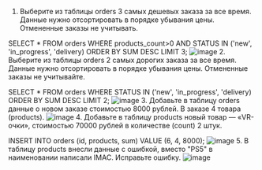 1. Выберите из таблицы orders 3 самых дешевых заказа за все время. 
Данные нужно отсортировать в порядке убывания цены. Отмененные заказы не учитывать.

SELECT * FROM orders WHERE products_count>0 AND STATUS IN ('new', 'in_progress', 'delivery)
ORDER BY SUM DESC LIMIT 3;
![image](https://github.com/user-attachments/assets/8ed914c2-9e50-4970-8589-afa52b8cae41)
2. Выберите из таблицы orders 2 самых дорогих заказа за все время. Данные нужно отсортировать в порядке убывания цены. 
Отмененные заказы не учитывайте.

SELECT * FROM orders WHERE STATUS IN ('new', 'in_progress', 'delivery)
ORDER BY SUM DESC LIMIT 2;
![image](https://github.com/user-attachments/assets/ca296fa2-5fe7-4722-ba89-2eb265b661d5)
3. Добавьте в таблицу orders данные о новом заказе стоимостью 8000 рублей. В заказе 4 товара (products).
![image](https://github.com/user-attachments/assets/5f53407a-f85d-439d-872a-3429395ed71e)
4. Добавьте в таблицу products новый товар — «VR-очки», стоимостью 70000 рублей в количестве (count) 2 штук.

INSERT INTO orders (id, products, sum)
VALUE (6, 4, 8000);
![image](https://github.com/user-attachments/assets/13f3009f-2e61-4fc8-9d00-1cf38d633f75)
5. В таблицу products внесли данные с ошибкой, вместо "PS5" в наименовании написали IMAC. Исправьте ошибку.
![image](https://github.com/user-attachments/assets/2fde4625-d460-414c-b21e-1afd2adc44d5)
